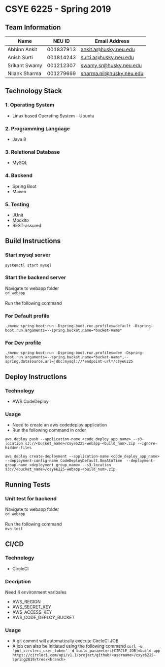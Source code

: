 # CSYE 6225 - Spring 2019

## Team Information

| Name | NEU ID | Email Address |
| --- | --- | --- |
| Abhinn Ankit | 001837913 | ankit.a@husky.neu.edu |
| Anish Surti | 001814243 | surti.a@husky.neu.edu |
| Srikant Swamy | 001212307 | swamy.sr@husky.neu.edu |
| Nilank Sharma | 001279669 | sharma.nil@husky.neu.edu |

## Technology Stack
### 1. Operating System
* Linux based Operating System - Ubuntu
### 2. Programming Language
* Java 8
### 3. Relational Database
* MySQL
### 4. Backend
* Spring Boot
* Maven
### 5. Testing
* JUnit
* Mockito
* REST-assured



## Build Instructions
  
### Start mysql server
`systemctl start mysql`

### Start the backend server
Navigate to webapp folder  
`cd webapp`<br><br>
Run the following command

### For Default profile
`./mvnw spring-boot:run -Dspring-boot.run.profiles=default -Dspring-boot.run.arguments=--spring.bucket.name=*bucket-name*`

### For Dev profile
`./mvnw spring-boot:run -Dspring-boot.run.profiles=dev -Dspring-boot.run.arguments=--spring.bucket.name=*bucket-name*,--spring.datasource.url=jdbc:mysql://*endpoint-url*/csye6225`

## Deploy Instructions

### Technology
* AWS CodeDeploy

### Usage
* Need to create an aws codedeploy application
* Run the following command in order

`aws deploy push --application-name <code_deploy_app_name> --s3-location s3://<bucket_name>/csye6225-webapp-<build_num>.zip --ignore-hidden-files`

`aws deploy create-deployment --application-name <code_deploy_app_name> --deployment-config-name CodeDeployDefault.OneAtATime  --deployment-group-name <deployment_group_name> --s3-location s3://<bucket_name>/csye6225-webapp-<build_num>.zip`

## Running Tests

### Unit test for backend
Navigate to webapp folder  
`cd webapp`<br><br>
Run the following command\
`mvn test`

## CI/CD

### Technology
* CircleCI

### Decription
Need 4 environment varibales
* AWS_REGION
* AWS_SECRET_KEY
* AWS_ACCESS_KEY
* AWS_CODE_DEPLOY_BUCKET

### Usage
* A git commit will automatically execute CircleCI JOB
* A job can also be initiated using the following command
`curl -u 'put_circleci_user_token' -d build_parameters[CIRCLE_JOB]=build-app https://circleci.com/api/v1.1/project/github/<username>/csye6225-spring2019/tree/<branch>`
